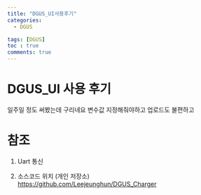 ```yaml
---
title: "DGUS_UI사용후기"
categories:
  - DGUS

tags: [DGUS]
toc : true
comments: true
---
```

# DGUS_UI 사용 후기
 일주일 정도 써봤는데 구리네요
변수값 지정해줘야하고 업로드도 불편하고 


# 참조 
1. Uart 통신 

2. 소스코드 위치 (개인 저장소)
https://github.com/Leejeunghun/DGUS_Charger